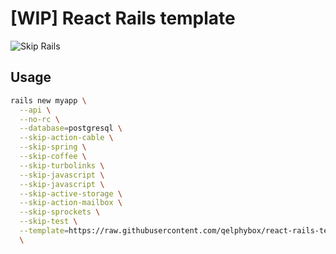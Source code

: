 # [WIP] React Rails template

![Skip Rails](http://i.imgur.com/lgZwmU2.png)

## Usage

```bash
rails new myapp \
  --api \
  --no-rc \
  --database=postgresql \
  --skip-action-cable \
  --skip-spring \
  --skip-coffee \
  --skip-turbolinks \
  --skip-javascript \
  --skip-javascript \
  --skip-active-storage \
  --skip-action-mailbox \
  --skip-sprockets \
  --skip-test \
  --template=https://raw.githubusercontent.com/qelphybox/react-rails-template/master/template.rb \
  \
```
